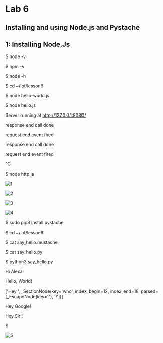 # Lab 6
## Installing and using Node.js and Pystache

## 1: Installing Node.Js

$ node -v

$ npm -v

$ node -h

$ cd ~/iot/lesson6

$ node hello-world.js

$ node hello.js

Server running at http://127.0.0.1:8080/

response end call done

request end event fired

response end call done

request end event fired

^C

$ node http.js

![1](https://user-images.githubusercontent.com/68234338/166612357-4829c51e-249c-4808-8de6-eee48e5bea82.jpg)

![2](https://user-images.githubusercontent.com/68234338/166612358-585492f7-7a68-4b47-992a-ca815370edcd.jpg)

![3](https://user-images.githubusercontent.com/68234338/166612359-644d5a6e-34ce-4d83-aa87-a4e38c4fdfba.jpg)

![4](https://user-images.githubusercontent.com/68234338/166612360-67417839-e789-4d98-83ee-a221a53b1c11.jpg)

$ sudo pip3 install pystache

$ cd ~/iot/lesson6

$ cat say_hello.mustache

$ cat say_hello.py

$ python3 say_hello.py

Hi Alexa!

Hello, World!

['Hey ', _SectionNode(key='who', index_begin=12, index_end=18, parsed=[_EscapeNode(key='.'), '!'])]

Hey Google!

Hey Siri!

$

![5](https://user-images.githubusercontent.com/68234338/166612443-e918c8fb-1bd7-4675-91ac-2a29d729003d.jpg)
